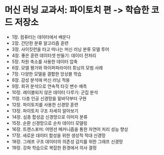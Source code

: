 # 머신 러닝 교과서: 파이토치 편 -> 학습한 코드 저장소

- 1장. 컴퓨터는 데이터에서 배운다
- 2장. 간단한 분류 알고리즘 훈련
- 3장. 사이킷런을 타고 떠나는 머신 러닝 분류 모델 투어
- 4장. 좋은 훈련 데이터셋 만들기: 데이터 전처리
- 5장. 차원 축소를 사용한 데이터 압축
- 6장. 모델 평가와 하이퍼파라미터 튜닝의 모범 사례
- 7장. 다양한 모델을 결합한 앙상블 학습
- 8장. 감성 분석에 머신 러닝 적용
- 9장. 회귀 분석으로 연속적 타깃 변수 예측
- 10장. 레이블되지 않은 데이터 다루기: 군집 분석
- 11장. 다층 인공 신경망을 밑바닥부터 구현
- 12장. 파이토치를 사용한 신경망 훈련
- 13장. 파이토치 구조 자세히 알아보기
- 14장. 심층 합성곱 신경망으로 이미지 분류
- 15장. 순환 신경망으로 순차 데이터 모델링
- 16장. 트랜스포머: 어텐션 메커니즘을 통한 자연어 처리 성능 향상
- 17장. 새로운 데이터 합성을 위한 생성적 적대 신경망
- 18장. 그래프 구조 데이터의 의존성 감지를 위한 그래프 신경망
- 19장. 강화 학습으로 복잡한 환경에서 의사 결정
